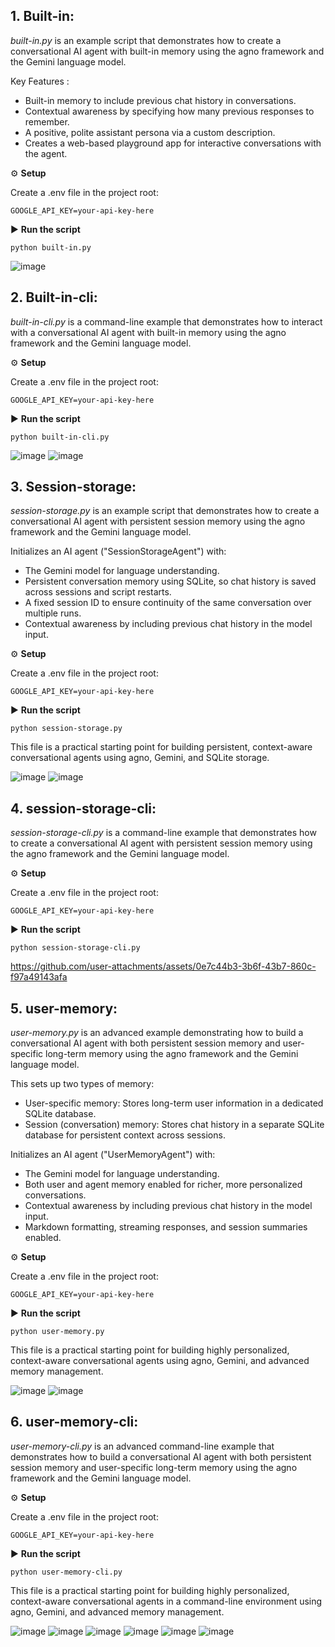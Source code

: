 **1. Built-in:**
--
*built-in.py* is an example script that demonstrates how to create a conversational AI agent with built-in memory using the agno framework and the Gemini language model.

Key Features :
- Built-in memory to include previous chat history in conversations.
- Contextual awareness by specifying how many previous responses to remember.
- A positive, polite assistant persona via a custom description.
- Creates a web-based playground app for interactive conversations with the agent.

⚙️ **Setup**

Create a .env file in the project root:

```GOOGLE_API_KEY=your-api-key-here```

▶️ **Run the script**

```python built-in.py```
   
   ![image](https://github.com/user-attachments/assets/4d0e8de5-207f-46bd-8f18-1660df049933)

**2. Built-in-cli:**
--
*built-in-cli.py* is a command-line example that demonstrates how to interact with a conversational AI agent with built-in memory using the agno framework and the Gemini language model.

⚙️ **Setup**

Create a .env file in the project root:

```GOOGLE_API_KEY=your-api-key-here```

▶️ **Run the script**

```python built-in-cli.py```


   ![image](https://github.com/user-attachments/assets/79b74ba1-279c-4dc1-ae75-9e0002b50cf1)
   ![image](https://github.com/user-attachments/assets/7e5c61a5-0f11-407f-8b3b-8ab463159594)

**3. Session-storage:**
--
*session-storage.py* is an example script that demonstrates how to create a conversational AI agent with persistent session memory using the agno framework and the Gemini language model.

Initializes an AI agent ("SessionStorageAgent") with:
- The Gemini model for language understanding.
- Persistent conversation memory using SQLite, so chat history is saved across sessions and script restarts.
- A fixed session ID to ensure continuity of the same conversation over multiple runs.
- Contextual awareness by including previous chat history in the model input.

⚙️ **Setup**

Create a .env file in the project root:

```GOOGLE_API_KEY=your-api-key-here```

▶️ **Run the script**

```python session-storage.py```

This file is a practical starting point for building persistent, context-aware conversational agents using agno, Gemini, and SQLite storage.

   ![image](https://github.com/user-attachments/assets/a2ea5401-b856-425f-b763-bf1b9dd7abcb)
   ![image](https://github.com/user-attachments/assets/26b5e17b-0f25-483e-9044-11b9016652bf)

**4. session-storage-cli:**
--
*session-storage-cli.py* is a command-line example that demonstrates how to create a conversational AI agent with persistent session memory using the agno framework and the Gemini language model.

⚙️ **Setup**

Create a .env file in the project root:

```GOOGLE_API_KEY=your-api-key-here```

▶️ **Run the script**

```python session-storage-cli.py```


   https://github.com/user-attachments/assets/0e7c44b3-3b6f-43b7-860c-f97a49143afa

**5. user-memory:**
--
*user-memory.py* is an advanced example demonstrating how to build a conversational AI agent with both persistent session memory and user-specific long-term memory using the agno framework and the Gemini language model.

This sets up two types of memory:
- User-specific memory: Stores long-term user information in a dedicated SQLite database.
- Session (conversation) memory: Stores chat history in a separate SQLite database for persistent context across sessions.
   
Initializes an AI agent ("UserMemoryAgent") with:
- The Gemini model for language understanding.
- Both user and agent memory enabled for richer, more personalized conversations.
- Contextual awareness by including previous chat history in the model input.
- Markdown formatting, streaming responses, and session summaries enabled.

⚙️ **Setup**

Create a .env file in the project root:

```GOOGLE_API_KEY=your-api-key-here```

▶️ **Run the script**

```python user-memory.py```

This file is a practical starting point for building highly personalized, context-aware conversational agents using agno, Gemini, and advanced memory management.

   ![image](https://github.com/user-attachments/assets/e02bad5a-22ff-41a4-b979-f56abe5a9129)
   ![image](https://github.com/user-attachments/assets/42252f89-8939-40ee-a6b0-b491c5381de0)

**6. user-memory-cli:**
--
*user-memory-cli.py* is an advanced command-line example that demonstrates how to build a conversational AI agent with both persistent session memory and user-specific long-term memory using the agno framework and the Gemini language model.

⚙️ **Setup**

Create a .env file in the project root:

```GOOGLE_API_KEY=your-api-key-here```

▶️ **Run the script**

```python user-memory-cli.py```

This file is a practical starting point for building highly personalized, context-aware conversational agents in a command-line environment using agno, Gemini, and advanced memory management.

   ![image](https://github.com/user-attachments/assets/c45a812f-72cc-46e5-922d-06934ce16135)
   ![image](https://github.com/user-attachments/assets/9fc6c99f-a395-48c0-b8e5-f081db019bba)
   ![image](https://github.com/user-attachments/assets/5738eac2-3891-45ac-a885-f6b954c6c215)
   ![image](https://github.com/user-attachments/assets/9907250f-51d2-4d71-8596-9e4979ec3347)
   ![image](https://github.com/user-attachments/assets/700be53e-c1c9-4087-83b1-e1a1e25a53f1)
   ![image](https://github.com/user-attachments/assets/8edc5b33-488b-41f4-a2fa-b54739fc9b76)






   
   
